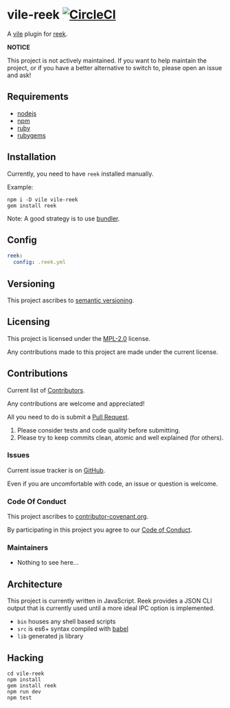 # vile-reek [![CircleCI](https://circleci.com/gh/forthright/vile-reek.svg?style=shield&circle-token=0b7aefa546f2f20ae407d9578295fe5fa683c223)](https://circleci.com/gh/forthright/vile-reek)

A [vile](https://vile.io) plugin for [reek](https://github.com/troessner/reek).

**NOTICE**

This project is not actively maintained.
If you want to help maintain the project, or if you have a better
alternative to switch to, please open an issue and ask!

## Requirements

- [nodejs](http://nodejs.org)
- [npm](http://npmjs.org)
- [ruby](http://ruby-lang.org)
- [rubygems](http://rubygems.org)

## Installation

Currently, you need to have `reek` installed manually.

Example:

    npm i -D vile vile-reek
    gem install reek

Note: A good strategy is to use [bundler](http://bundler.io).

## Config

```yaml
reek:
  config: .reek.yml
```

## Versioning

This project ascribes to [semantic versioning](http://semver.org).

## Licensing

This project is licensed under the [MPL-2.0](LICENSE) license.

Any contributions made to this project are made under the current license.

## Contributions

Current list of [Contributors](https://github.com/forthright/vile-reek/graphs/contributors).

Any contributions are welcome and appreciated!

All you need to do is submit a [Pull Request](https://github.com/forthright/vile-reek/pulls).

1. Please consider tests and code quality before submitting.
2. Please try to keep commits clean, atomic and well explained (for others).

### Issues

Current issue tracker is on [GitHub](https://github.com/forthright/vile-reek/issues).

Even if you are uncomfortable with code, an issue or question is welcome.

### Code Of Conduct

This project ascribes to [contributor-covenant.org](http://contributor-covenant.org).

By participating in this project you agree to our [Code of Conduct](CODE_OF_CONDUCT.md).

### Maintainers

- Nothing to see here...

## Architecture

This project is currently written in JavaScript. Reek provides
a JSON CLI output that is currently used until a more ideal
IPC option is implemented.

- `bin` houses any shell based scripts
- `src` is es6+ syntax compiled with [babel](https://babeljs.io)
- `lib` generated js library

## Hacking

    cd vile-reek
    npm install
    gem install reek
    npm run dev
    npm test
